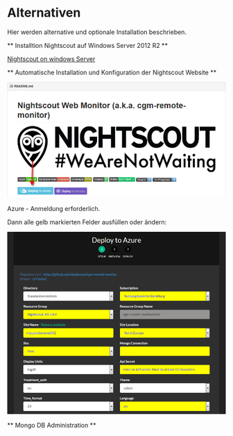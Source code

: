 # Alternativen

Hier werden alternative und optionale Installation beschrieben.


** Installtion Nightscout auf Windows Server 2012 R2 **

[Nightscout on windows Server](https://github.com/jaylagorio/Nightscout-on-Windows-Server)

** Automatische Installation und Konfiguration der Nightscout Website **


![azure_setup](../images/azure/azure_deploy.jpg)

Azure - Anmeldung erforderlich.

Dann alle gelb markierten Felder ausfüllen oder ändern:

![azure_deploy_param](../images/azure/azure_deploy_param.jpg)

** Mongo DB Administration **




